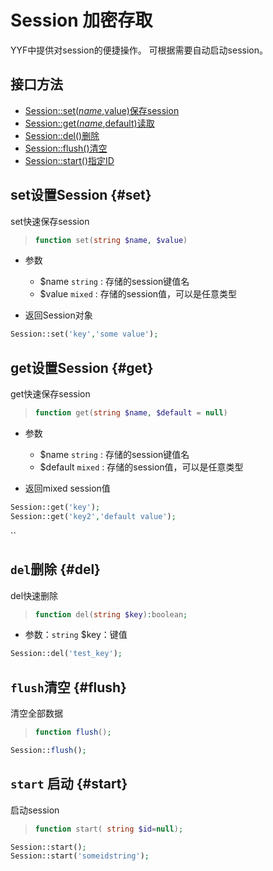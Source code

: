 Session 加密存取
==========

YYF中提供对session的便捷操作。
可根据需要自动启动session。

接口方法
-----------
* [Session::set($name,$value)保存session](#set)
* [Session::get($name,$default)读取](#get)
* [Session::del()删除](#del)
* [Session::flush()清空](#flush)
* [Session::start()指定ID](#start)

## set设置Session {#set}

set快速保存session

>```php
>function set(string $name, $value)
>```

- 参数
    * $name `string` : 存储的session键值名
    * $value `mixed` : 存储的session值，可以是任意类型

- 返回Session对象

```php
Session::set('key','some value');
```

## get设置Session {#get}

get快速保存session

>```php
>function get(string $name, $default = null)
>```

- 参数
    * $name `string` : 存储的session键值名
    * $default `mixed` : 存储的session值，可以是任意类型

- 返回mixed session值

```php
Session::get('key');
Session::get('key2','default value');
```

``

`del`删除 {#del}
----------
del快速删除

>```php
>function del(string $key):boolean;
>```

* 参数：`string` $key：键值

```php
Session::del('test_key');
```

`flush`清空 {#flush}
----------

清空全部数据

>```php
>function flush();
>```

```php
Session::flush();
```

`start` 启动 {#start}
----------
启动session

>```php
>function start( string $id=null);
>```

```php
Session::start();
Session::start('someidstring');
```
